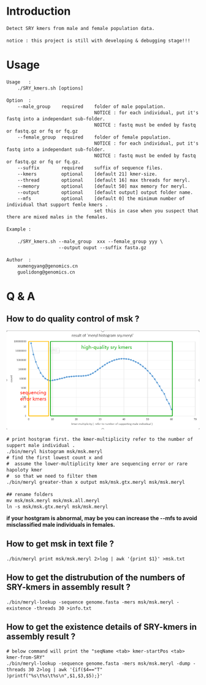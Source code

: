 # Introduction

    Detect SRY kmers from male and female population data.

    notice : this project is still with developing & debugging stage!!!

# Usage

```
Usage   :
    ./SRY_kmers.sh [options]

Option  :
    --male_group    required    folder of male population.
                                NOTICE : for each individual, put it's fastq into a independant sub-folder.
                                NOITCE : fastq must be ended by fastq or fastq.gz or fq or fq.gz
    --female_group  required    folder of female population.
                                NOTICE : for each individual, put it's fastq into a independant sub-folder.
                                NOITCE : fastq must be ended by fastq or fastq.gz or fq or fq.gz.
    --suffix        required    suffix of sequence files.
    --kmers         optional    [default 21] kmer-size.
    --thread        optional    [default 16] max threads for meryl.
    --memory        optional    [default 50] max memory for meryl.
    --output        optional    [default output] output folder name.
    --mfs           optional    [default 0] the minimum number of individual that support femle kmers .
                                set this in case when you suspect that there are mixed males in the females.

Example :

    ./SRY_kmers.sh --male_group  xxx --female_group yyy \
                   --output ouput --suffix fasta.gz

Author  :
    xumengyang@genomics.cn
    guolidong@genomics.cn

```

# Q & A 

## How to do quality control of msk ?
![image](https://github.com/BGI-Qingdao/SRY_Kmers_by_meryl/blob/master/sry-kmers-hist.png)
```
# print hostgram first. the kmer-multiplicity refer to the number of suppert male individual .
./bin/meryl histogram msk/msk.meryl 
# find the first lowest count x and 
#  assume the lower-multiplicity kmer are sequencing error or rare hapoloty kmer 
#  so that we need to filter them
./bin/meryl greater-than x output msk/msk.gtx.meryl msk/msk.meryl

## rename folders
mv msk/msk.meryl msk/msk.all.meryl
ln -s msk/msk.gtx.meryl msk/msk.meryl
```

**if your hostgram is abnormal, may be you can increase the --mfs to avoid misclassified male individuals in females.**



## How to get msk in text file ?

```
./bin/meryl print msk/msk.meryl 2>log | awk '{print $1}' >msk.txt
```

## How to get the distrubution of the numbers of SRY-kmers in assembly result ?

```
./bin/meryl-lookup -sequence genome.fasta -mers msk/msk.meryl -existence -threads 30 >info.txt 
```

## How to get the existence details of SRY-kmers in assembly result ?

```
# below command will print the "seqName <tab> kmer-startPos <tab> kmer-from-SRY"
./bin/meryl-lookup -sequence genome.fasta -mers msk/msk.meryl -dump -threads 30 2>log | awk '{if($4=="T" )printf("%s\t%s\t%s\n",$1,$3,$5);}'
```

